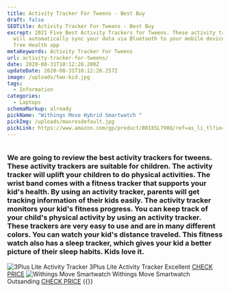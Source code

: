 ```yaml
---
title: Activity Tracker For Tweens - Best Buy
draft: false
SEOTitle: Activity Tracker For Tweens - Best Buy
excrept: 2021 Five Best Activity Trackers for Tweens. These activity trackers
  will automatically sync your data via Bluetooth to your mobile device in the
  free Health app
metaKeywords: Activity Tracker For Tweens
url: activity-tracker-for-tweens/
date: 2020-08-31T10:12:28.200Z
updateDate: 2020-08-31T10:12:28.257Z
image: /uploads/two-kid.jpg
tags:
  - Information
categories:
  - Laptops
schemaMarkup: already
pickName: "Withings Move Hybrid Smartwatch "
pickImg: /uploads/maxresdefault.jpg
pickLink: https://www.amazon.com/gp/product/B018SL790Q/ref=as_li_tl?ie=UTF8&camp=1789&creative=9325&creativeASIN=B018SL790Q&linkCode=as2&tag=technikaya-20&linkId=cd3aa467900c409b1036419eeac5f231
---
```

![]()

### We are going to review the best activity trackers for tweens. These activity trackers are suitable for children. The activity tracker will uplift your children to do physical activities. The wrist band comes with a fitness tracker that supports your kid's health. By using an activity tracker, parents will get tracking information of their kids easily. The activity tracker monitors your kid's fitness progress. You can keep track of your child's physical activity by using an activity tracker. These trackers are very easy to use and are in many different colors. You can watch your kid's distance traveled. This fitness watch also has a sleep tracker, which gives your kid a better picture of their sleep habits. Kids love it.

<td class="tdimg"><img src="blob:https://www.technikaya.com/171bad6d-f618-4b4e-9e4a-fdf5ef18b546" alt="3Plus Lite Activity Tracker" title="3Plus Lite Activity Tracker"></td>
<td>3Plus Lite Activity Tracker</td>
<td>Excellent</td>
<td><a class="table-button" href="https://www.amazon.com/gp/product/B07XVHX8BC/ref=as_li_tl?ie=UTF8&camp=1789&creative=9325&creativeASIN=B07XVHX8BC&linkCode=as2&tag=technikaya-20&linkId=0a91281f9435bdffbea8be7b071b4e40" target="_blank" rel="nofollow noopener noreferrer">CHECK PRICE</a></td>
</tr>
<tr>
<td class="tdimg"><img src="" alt="Withings Move Smartwatch " title="Withings Move Smartwatch "></td>
<td>Withings Move Smartwatch </td>
<td>Outsanding</td>
<td><a class="table-button" href="https://www.amazon.com/gp/product/B018SL790Q/ref=as_li_tl?ie=UTF8&camp=1789&creative=9325&creativeASIN=B018SL790Q&linkCode=as2&tag=technikaya-20&linkId=5b2bf3f5194c3d7a04472be19a8ef7a9" target="_blank" rel="nofollow noopener noreferrer">CHECK PRICE</a></td>
</tr>
</tbody>
</table>
{{</html-code>}}